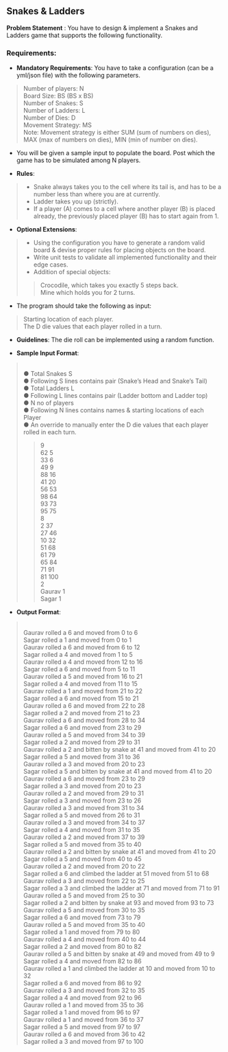## Snakes & Ladders
**Problem Statement** : You have to design & implement a Snakes and Ladders game that supports the following functionality.

### Requirements:
- **Mandatory Requirements**: You have to take a configuration (can be a yml/json file) with the following parameters.
> Number of players: N<br>
> Board Size: BS (BS x BS)<br>
> Number of Snakes: S<br>
> Number of Ladders: L<br>
> Number of Dies: D<br>
> Movement Strategy: MS<br>
> Note: Movement strategy is either SUM (sum of numbers on dies), MAX (max of numbers on dies), MIN (min of number on dies).
- You will be given a sample input to populate the board. Post which the game has to be simulated among N players.

- **Rules**:
> - Snake always takes you to the cell where its tail is, and has to be a number less than where you are at currently.
> - Ladder takes you up (strictly).
> - If a player (A) comes to a cell where another player (B) is placed already, the previously placed player (B) has to start again from 1.

- **Optional Extensions**:
> - Using the configuration you have to generate a random valid board & devise proper rules for placing objects on the board.
> - Write unit tests to validate all implemented functionality and their edge cases.
> - Addition of special objects:
>> Crocodile, which takes you exactly 5 steps back.<br>
>> Mine which holds you for 2 turns.


- The program should take the following as input:
> Starting location of each player.<br>
> The D die values that each player rolled in a turn.

- **Guidelines**: The die roll can be implemented using a random function.

- **Sample Input Format**:
> <br>● Total Snakes S
> <br>● Following S lines contains pair (Snake’s Head and Snake’s Tail)
> <br>● Total Ladders L
> <br>● Following L lines contains pair (Ladder bottom and Ladder top)
> <br>● N no of players
> <br>● Following N lines contains names & starting locations of each Player
> <br>● An override to manually enter the D die values that each player rolled in each turn.
>> 9
>> <br>62 5
>> <br>33 6
>> <br>49 9
>> <br>88 16
>> <br>41 20
>> <br>56 53
>> <br>98 64
>> <br>93 73
>> <br>95 75
>> <br>8
>> <br>2 37
>> <br>27 46
>> <br>10 32
>> <br>51 68
>> <br>61 79
>> <br>65 84
>> <br>71 91
>> <br>81 100
>> <br>2
>> <br>Gaurav 1
>> <br>Sagar 1

- **Output Format**:
> <br>Gaurav rolled a 6 and moved from 0 to 6
> <br>Sagar rolled a 1 and moved from 0 to 1
> <br>Gaurav rolled a 6 and moved from 6 to 12
> <br>Sagar rolled a 4 and moved from 1 to 5
> <br>Gaurav rolled a 4 and moved from 12 to 16
> <br>Sagar rolled a 6 and moved from 5 to 11
> <br>Gaurav rolled a 5 and moved from 16 to 21
> <br>Sagar rolled a 4 and moved from 11 to 15
> <br>Gaurav rolled a 1 and moved from 21 to 22
> <br>Sagar rolled a 6 and moved from 15 to 21
> <br>Gaurav rolled a 6 and moved from 22 to 28
> <br>Sagar rolled a 2 and moved from 21 to 23
> <br>Gaurav rolled a 6 and moved from 28 to 34
> <br>Sagar rolled a 6 and moved from 23 to 29
> <br>Gaurav rolled a 5 and moved from 34 to 39
> <br>Sagar rolled a 2 and moved from 29 to 31
> <br>Gaurav rolled a 2 and bitten by snake at 41 and moved from 41 to 20
> <br>Sagar rolled a 5 and moved from 31 to 36
> <br>Gaurav rolled a 3 and moved from 20 to 23
> <br>Sagar rolled a 5 and bitten by snake at 41 and moved from 41 to 20
> <br>Gaurav rolled a 6 and moved from 23 to 29
> <br>Sagar rolled a 3 and moved from 20 to 23
> <br>Gaurav rolled a 2 and moved from 29 to 31
> <br>Sagar rolled a 3 and moved from 23 to 26
> <br>Gaurav rolled a 3 and moved from 31 to 34
> <br>Sagar rolled a 5 and moved from 26 to 31
> <br>Gaurav rolled a 3 and moved from 34 to 37
> <br>Sagar rolled a 4 and moved from 31 to 35
> <br>Gaurav rolled a 2 and moved from 37 to 39
> <br>Sagar rolled a 5 and moved from 35 to 40
> <br>Gaurav rolled a 2 and bitten by snake at 41 and moved from 41 to 20
> <br>Sagar rolled a 5 and moved from 40 to 45
> <br>Gaurav rolled a 2 and moved from 20 to 22
> <br>Sagar rolled a 6 and climbed the ladder at 51 moved from 51 to 68
> <br>Gaurav rolled a 3 and moved from 22 to 25
> <br>Sagar rolled a 3 and climbed the ladder at 71 and moved from 71 to 91
> <br>Gaurav rolled a 5 and moved from 25 to 30
> <br>Sagar rolled a 2 and bitten by snake at 93 and moved from 93 to 73
> <br>Gaurav rolled a 5 and moved from 30 to 35
> <br>Sagar rolled a 6 and moved from 73 to 79
> <br>Gaurav rolled a 5 and moved from 35 to 40
> <br>Sagar rolled a 1 and moved from 79 to 80
> <br>Gaurav rolled a 4 and moved from 40 to 44
> <br>Sagar rolled a 2 and moved from 80 to 82
> <br>Gaurav rolled a 5 and bitten by snake at 49 and moved from 49 to 9
> <br>Sagar rolled a 4 and moved from 82 to 86
> <br>Gaurav rolled a 1 and climbed the ladder at 10 and moved from 10 to 32
> <br>Sagar rolled a 6 and moved from 86 to 92
> <br>Gaurav rolled a 3 and moved from 32 to 35
> <br>Sagar rolled a 4 and moved from 92 to 96
> <br>Gaurav rolled a 1 and moved from 35 to 36
> <br>Sagar rolled a 1 and moved from 96 to 97
> <br>Gaurav rolled a 1 and moved from 36 to 37
> <br>Sagar rolled a 5 and moved from 97 to 97
> <br>Gaurav rolled a 6 and moved from 36 to 42
> <br>Sagar rolled a 3 and moved from 97 to 100